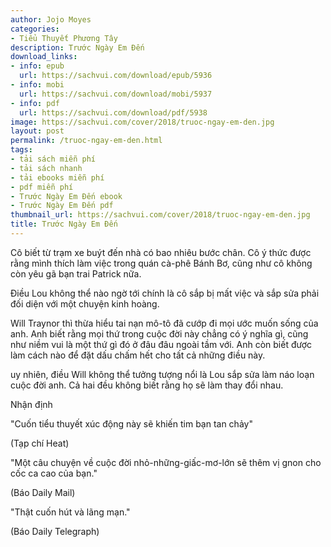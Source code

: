 ```yaml
---
author: Jojo Moyes
categories:
- Tiểu Thuyết Phương Tây
description: Trước Ngày Em Đến
download_links:
- info: epub
  url: https://sachvui.com/download/epub/5936
- info: mobi
  url: https://sachvui.com/download/mobi/5937
- info: pdf
  url: https://sachvui.com/download/pdf/5938
image: https://sachvui.com/cover/2018/truoc-ngay-em-den.jpg
layout: post
permalink: /truoc-ngay-em-den.html
tags:
- tải sách miễn phí
- tải sách nhanh
- tải ebooks miễn phí
- pdf miễn phí
- Trước Ngày Em Đến ebook
- Trước Ngày Em Đến pdf
thumbnail_url: https://sachvui.com/cover/2018/truoc-ngay-em-den.jpg
title: Trước Ngày Em Đến
---
```


 <div class="item-desc text-justify"> <p>Cô biết từ trạm xe buýt đến nhà có bao nhiêu bước chân. Cô ý thức được rằng mình thích làm việc trong quán cà-phê Bánh Bơ, cũng như cô không còn yêu gã bạn trai Patrick nữa.</p><p>Điều Lou không thể nào ngờ tới chính là cô sắp bị mất việc và sắp sửa phải đối diện với một chuyện kinh hoàng.</p><p>Will Traynor thì thừa hiểu tai nạn mô-tô đã cướp đi mọi ước muốn sống của anh. Anh biết rằng mọi thứ trong cuộc đời này chẳng có ý nghĩa gì, cũng như niềm vui là một thứ gì đó ở đâu đâu ngoài tầm với. Anh còn biết được làm cách nào để đặt dấu chấm hết cho tất cả những điều này.</p><p>uy nhiên, điều Will không thể tưởng tượng nổi là Lou sắp sửa làm náo loạn cuộc đời anh. Cả hai đều không biết rằng họ sẽ làm thay đổi nhau.</p><p>Nhận định</p><p>"Cuốn tiểu thuyết xúc động này sẽ khiến tim bạn tan chảy"</p><p>(Tạp chí Heat)</p><p>"Một câu chuyện về cuộc đời nhỏ-những-giấc-mơ-lớn sẽ thêm vị gnon cho cốc ca cao của bạn."</p><p>(Báo Daily Mail)</p><p>"Thật cuốn hút và lãng mạn."</p><p>(Báo Daily Telegraph)</p> </div>